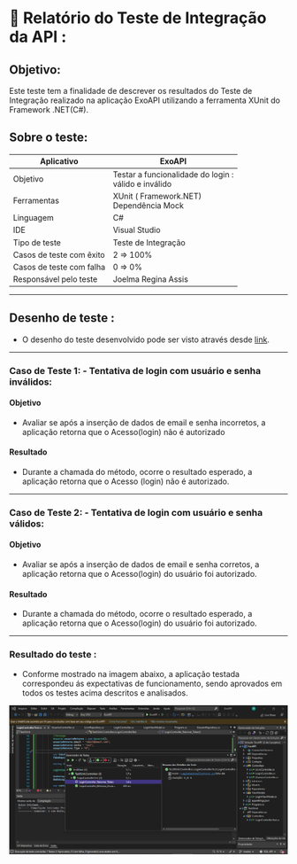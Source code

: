  # 📃 Relatório do Teste de Integração da API :

## **Objetivo**:
Este teste tem a finalidade de descrever os resultados do Teste de Integração realizado na aplicação ExoAPI utilizando a ferramenta XUnit do Framework .NET(C#).

## **Sobre o teste**:

|Aplicativo| ExoAPI |
|----------------|----------|
| Objetivo| Testar a funcionalidade do login : <br> válido e inválido|
| Ferramentas | XUnit ( Framework.NET) <br> Dependência Mock |
| Linguagem | C# |
| IDE| Visual Studio |
| Tipo de teste| Teste de Integração |
| Casos de teste com êxito| 2 => 100%|
| Casos de teste com falha| 0 => 0% |
|Responsável pelo teste|Joelma Regina Assis|
---
## **Desenho de teste :**
- O desenho do teste desenvolvido pode ser visto através desde <a href = "https://github.com/joelmaregina/Senai-SQL-API/blob/master/API/ExoAPI/TestXUnit/Controllers/LoginControllerTest.cs">link</a>.

---
### **Caso de Teste 1: - Tentativa de login com usuário e senha inválidos:**
#### **Objetivo**
- Avaliar se após a inserção de dados de email e senha incorretos, a aplicação retorna que o Acesso(login) não é autorizado
#### **Resultado**
- Durante a chamada do método, ocorre o resultado esperado, a aplicação retorna que o Acesso (login) não é autorizado.
----
### **Caso de Teste 2: - Tentativa de login com usuário e senha válidos:**
#### **Objetivo**
- Avaliar se após a inserção de dados de email e senha corretos, a aplicação retorna que o Acesso(login) do usuário foi autorizado.
#### **Resultado**
- Durante a chamada do método, ocorre o resultado esperado, a aplicação retorna que o Acesso(login) do usuário foi autorizado.

---
### **Resultado do teste :**

- Conforme mostrado na imagem abaixo, a aplicação testada correspondeu ás expectativas de funcionamento, sendo aprovados em todos os testes acima descritos e analisados.

 <img alt= "Printscreen da tela de resultados do teste, mostrando aprovação em todos os casos de teste" src= "https://github.com/joelmaregina/Senai-SQL-API/blob/master/API/img/ResultadoTeste.png"> 





